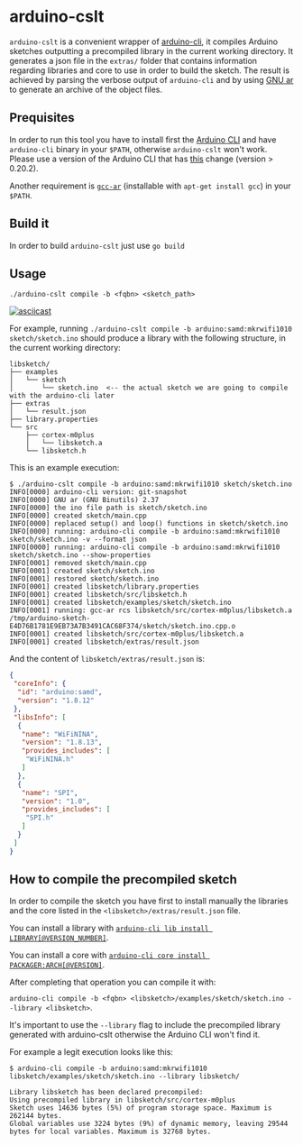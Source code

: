 # arduino-cslt

`arduino-cslt` is a convenient wrapper of [arduino-cli](https://github.com/arduino/arduino-cli), it compiles Arduino sketches outputting a precompiled library in the current working directory.
It generates a json file in the `extras/` folder that contains information regarding libraries and core to use in order to build the sketch. The result is achieved by parsing the verbose output of `arduino-cli` and by using [GNU ar](https://sourceware.org/binutils/docs/binutils/ar.html) to generate an archive of the object files.

## Prequisites
In order to run this tool you have to install first the [Arduino CLI](https://github.com/arduino/arduino-cli) and have `arduino-cli` binary in your `$PATH`, otherwise `arduino-cslt` won't work.
Please use a version of the Arduino CLI that has [this](https://github.com/arduino/arduino-cli/pull/1608) change (version > 0.20.2).

Another requirement is [`gcc-ar`](https://sourceware.org/binutils/docs/binutils/ar.html) (installable with `apt-get install gcc`) in your `$PATH`.

## Build it
In order to build `arduino-cslt` just use `go build`

## Usage
`./arduino-cslt compile -b <fqbn> <sketch_path>`

[![asciicast](https://asciinema.org/a/463342.svg)](https://asciinema.org/a/463342)

For example, running `./arduino-cslt compile -b arduino:samd:mkrwifi1010 sketch/sketch.ino` should produce a library with the following structure, in the current working directory:
```
libsketch/
├── examples
│   └── sketch
│       └── sketch.ino  <-- the actual sketch we are going to compile with the arduino-cli later
├── extras
│   └── result.json
├── library.properties
└── src
    ├── cortex-m0plus
    │   └── libsketch.a
    └── libsketch.h
```

This is an example execution:
```
$ ./arduino-cslt compile -b arduino:samd:mkrwifi1010 sketch/sketch.ino
INFO[0000] arduino-cli version: git-snapshot            
INFO[0000] GNU ar (GNU Binutils) 2.37                   
INFO[0000] the ino file path is sketch/sketch.ino 
INFO[0000] created sketch/main.cpp 
INFO[0000] replaced setup() and loop() functions in sketch/sketch.ino 
INFO[0000] running: arduino-cli compile -b arduino:samd:mkrwifi1010 sketch/sketch.ino -v --format json 
INFO[0000] running: arduino-cli compile -b arduino:samd:mkrwifi1010 sketch/sketch.ino --show-properties 
INFO[0001] removed sketch/main.cpp 
INFO[0001] created sketch/sketch.ino 
INFO[0001] restored sketch/sketch.ino 
INFO[0001] created libsketch/library.properties 
INFO[0001] created libsketch/src/libsketch.h 
INFO[0001] created libsketch/examples/sketch/sketch.ino 
INFO[0001] running: gcc-ar rcs libsketch/src/cortex-m0plus/libsketch.a /tmp/arduino-sketch-E4D76B1781E9EB73A7B3491CAC68F374/sketch/sketch.ino.cpp.o 
INFO[0001] created libsketch/src/cortex-m0plus/libsketch.a 
INFO[0001] created libsketch/extras/result.json
```

And the content of `libsketch/extras/result.json` is:
```json
{
 "coreInfo": {
  "id": "arduino:samd",
  "version": "1.8.12"
 },
 "libsInfo": [
  {
   "name": "WiFiNINA",
   "version": "1.8.13",
   "provides_includes": [
    "WiFiNINA.h"
   ]
  },
  {
   "name": "SPI",
   "version": "1.0",
   "provides_includes": [
    "SPI.h"
   ]
  }
 ]
}
```

## How to compile the precompiled sketch
In order to compile the sketch you have first to install manually the libraries and the core listed in the `<libsketch>/extras/result.json` file.

You can install a library with [`arduino-cli lib install LIBRARY[@VERSION_NUMBER]`](https://arduino.github.io/arduino-cli/latest/commands/arduino-cli_lib_install/).

You can install a core with [`arduino-cli core install PACKAGER:ARCH[@VERSION]`](https://arduino.github.io/arduino-cli/latest/commands/arduino-cli_core_install/).

After completing that operation you can compile it with:

`arduino-cli compile -b <fqbn> <libsketch>/examples/sketch/sketch.ino --library <libsketch>`.

It's important to use the `--library` flag to include the precompiled library generated with arduino-cslt otherwise the Arduino CLI won't find it.

For example a legit execution looks like this:
```
$ arduino-cli compile -b arduino:samd:mkrwifi1010 libsketch/examples/sketch/sketch.ino --library libsketch/

Library libsketch has been declared precompiled:
Using precompiled library in libsketch/src/cortex-m0plus
Sketch uses 14636 bytes (5%) of program storage space. Maximum is 262144 bytes.
Global variables use 3224 bytes (9%) of dynamic memory, leaving 29544 bytes for local variables. Maximum is 32768 bytes.
```
